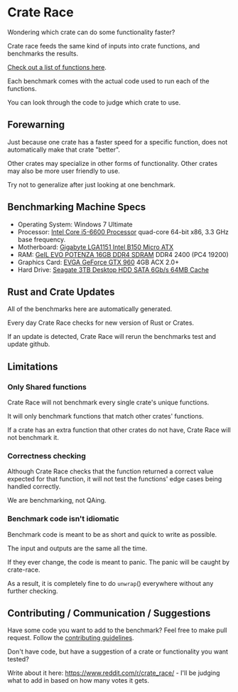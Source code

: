 # Crate Race
Wondering which crate can do some functionality faster?

Crate race feeds the same kind of inputs into crate functions, and benchmarks the results.

[Check out a list of functions here](benches).

Each benchmark comes with the actual code used to run each of the functions.

You can look through the code to judge which crate to use.

## Forewarning

Just because one crate has a faster speed for a specific function, does not automatically make that crate "better".

Other crates may specialize in other forms of functionality. Other crates may also be more user friendly to use.

Try not to generalize after just looking at one benchmark.

## Benchmarking Machine Specs

* Operating System: Windows 7 Ultimate
* Processor: [Intel Core i5-6600 Processor](https://en.wikichip.org/wiki/intel/core_i5/i5-6600) quad-core 64-bit x86, 3.3 GHz base frequency.
* Motherboard: [Gigabyte LGA1151 Intel B150 Micro ATX](https://www.amazon.com/gp/product/B017WL3V4Q/)
* RAM: [GeIL EVO POTENZA 16GB DDR4 SDRAM](https://www.amazon.com/gp/product/B01EWBFZSE) DDR4 2400 (PC4 19200)
* Graphics Card: [EVGA GeForce GTX 960](https://www.amazon.com/gp/product/B01BX3FAWU/) 4GB ACX 2.0+
* Hard Drive: [Seagate 3TB Desktop HDD SATA 6Gb/s 64MB Cache](https://www.amazon.com/gp/product/B005T3GRLY/)

## Rust and Crate Updates
All of the benchmarks here are automatically generated.

Every day Crate Race checks for new version of Rust or Crates.

If an update is detected, Crate Race will rerun the benchmarks test and update github.

## Limitations
### Only Shared functions
Crate Race will not benchmark every single crate's unique functions.

It will only benchmark functions that match other crates' functions.

If a crate has an extra function that other crates do not have, Crate Race will not benchmark it.

### Correctness checking
Although Crate Race checks that the function returned a correct value expected for that function, it will not test the functions' edge cases being handled correctly.

We are benchmarking, not QAing.

### Benchmark code isn't idiomatic
Benchmark code is meant to be as short and quick to write as possible.

The input and outputs are the same all the time.

If they ever change, the code is meant to panic. The panic will be caught by crate-race.

As a result, it is completely fine to do `unwrap`() everywhere without any further checking.

## Contributing / Communication / Suggestions

Have some code you want to add to the benchmark? Feel free to make pull request. Follow the [contributing guidelines](CONTRIBUTING.md).

Don't have code, but have a suggestion of a crate or functionality you want tested?

Write about it here: https://www.reddit.com/r/crate_race/ - I'll be judging what to add in based on how many votes it gets.
